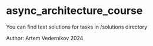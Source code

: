 # async_architecture_course

You can find text solutions for tasks in /solutions directory

Author: Artem Vedernikov
2024
